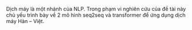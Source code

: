 Dịch máy là một nhánh của NLP. Trong phạm vi nghiên cứu của đề tài này chủ yếu trình bày về 2 mô hình seq2seq và transformer để ứng dụng dịch máy Hàn – Việt.

